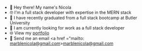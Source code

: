 - 👋 Hey there! My name's Nicola
- 🤓 I'm a full stack developer with expertise in the MERN stack
- 📝 I have recently graduated from a full stack bootcamp at Butler University
- 👀 I am currently looking for work as a full stack developer
- 🌐 View my <a href="https://nicolalenee.github.io/folio/"> portfolio </a>
- 📧 Send me an email <a href ="mailto: marblenicola@gmail.com>marblenicola@gmail.com</a>
<!---
nicolalenee/nicolalenee is a ✨ special ✨ repository because its `README.md` (this file) appears on your GitHub profile.
You can click the Preview link to take a look at your changes.
--->
